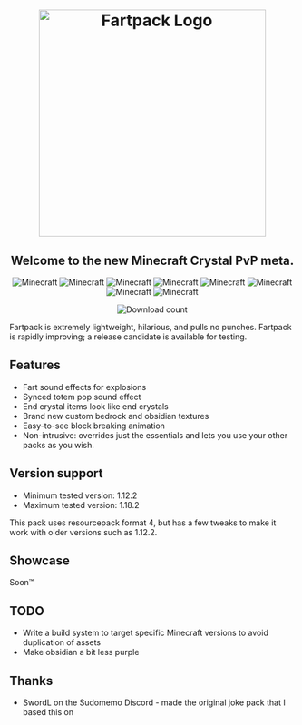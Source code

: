 <h1 align="center">
  <img src="branding/github_banner.png" alt="Fartpack Logo" width="400"></a>
</h1>
<h2 align="center">Welcome to the new Minecraft Crystal PvP meta.</h2>
<p align="center">
  <img src="https://img.shields.io/badge/MC-1.12.2-brightgreen.svg" alt="Minecraft"/>
  <img src="https://img.shields.io/badge/MC-1.13.2-yellow.svg" alt="Minecraft"/>
  <img src="https://img.shields.io/badge/MC-1.14.4-yellow.svg" alt="Minecraft"/>
  <img src="https://img.shields.io/badge/MC-1.15.2-yellow.svg" alt="Minecraft"/>
  <img src="https://img.shields.io/badge/MC-1.16.5-yellow.svg" alt="Minecraft"/>
  <img src="https://img.shields.io/badge/MC-1.17.1-brightgreen.svg" alt="Minecraft"/>
  <img src="https://img.shields.io/badge/MC-1.18.1-brightgreen.svg" alt="Minecraft"/>
  <img src="https://img.shields.io/badge/MC-1.18.2-brightgreen.svg" alt="Minecraft"/>
</p>
<p align="center"><img src="https://img.shields.io/github/downloads/sudofox/fartpack/total.svg" alt="Download count"></p>

Fartpack is extremely lightweight, hilarious, and pulls no punches.
Fartpack is rapidly improving; a release candidate is available for testing.
## Features

- Fart sound effects for explosions
- Synced totem pop sound effect
- End crystal items look like end crystals
- Brand new custom bedrock and obsidian textures
- Easy-to-see block breaking animation
- Non-intrusive: overrides just the essentials and lets you use your other packs as you wish.


## Version support

- Minimum tested version: 1.12.2
- Maximum tested version: 1.18.2

This pack uses resourcepack format 4, but has a few tweaks to make it work with older versions such as 1.12.2.

## Showcase

Soon™

## TODO

- Write a build system to target specific Minecraft versions to avoid duplication of assets
- Make obsidian a bit less purple

## Thanks

- SwordL on the Sudomemo Discord - made the original joke pack that I based this on
